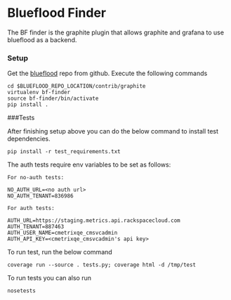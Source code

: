 Blueflood Finder
================

The BF finder is the graphite plugin that allows graphite and grafana to use blueflood as a backend.

### Setup

Get the [blueflood](https://github.com/rackerlabs/blueflood) repo from github. Execute the following commands

    cd $BLUEFLOOD_REPO_LOCATION/contrib/graphite
    virtualenv bf-finder
    source bf-finder/bin/activate
    pip install .
 
    
###Tests

After finishing setup above you can do the below command to install test dependencies.    
    
    pip install -r test_requirements.txt

The auth tests require env variables to be set as follows:
	
	For no-auth tests:
	
	NO_AUTH_URL=<no auth url>
	NO_AUTH_TENANT=836986
	
	For auth tests:
	
	AUTH_URL=https://staging.metrics.api.rackspacecloud.com
	AUTH_TENANT=887463
	AUTH_USER_NAME=cmetrixqe_cmsvcadmin
	AUTH_API_KEY=<cmetrixqe_cmsvcadmin's api key>
	

To run test, run the below command

    coverage run --source . tests.py; coverage html -d /tmp/test
    
To run tests you can also run 
    
    nosetests